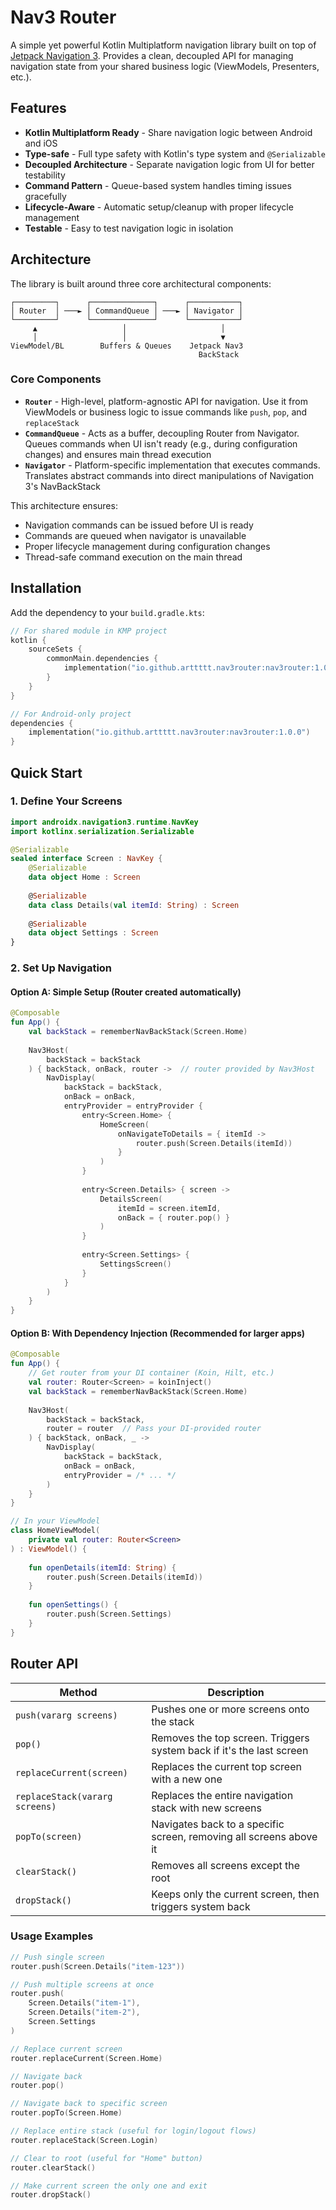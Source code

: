 # Nav3 Router

A simple yet powerful Kotlin Multiplatform navigation library built on top of [Jetpack Navigation 3](https://developer.android.com/jetpack/androidx/releases/navigation3). Provides a clean, decoupled API for managing navigation state from your shared business logic (ViewModels, Presenters, etc.).

## Features

- **Kotlin Multiplatform Ready** - Share navigation logic between Android and iOS
- **Type-safe** - Full type safety with Kotlin's type system and `@Serializable`
- **Decoupled Architecture** - Separate navigation logic from UI for better testability
- **Command Pattern** - Queue-based system handles timing issues gracefully
- **Lifecycle-Aware** - Automatic setup/cleanup with proper lifecycle management
- **Testable** - Easy to test navigation logic in isolation

## Architecture

The library is built around three core architectural components:

```
┌─────────┐      ┌──────────────┐      ┌───────────┐
│ Router  │ ───► │ CommandQueue │ ───► │ Navigator │
└─────────┘      └──────────────┘      └───────────┘
     ▲                   │                     │
     │                   │                     ▼
ViewModel/BL        Buffers & Queues    Jetpack Nav3
                                          BackStack
```

### Core Components

- **`Router`** - High-level, platform-agnostic API for navigation. Use it from ViewModels or business logic to issue commands like `push`, `pop`, and `replaceStack`
- **`CommandQueue`** - Acts as a buffer, decoupling Router from Navigator. Queues commands when UI isn't ready (e.g., during configuration changes) and ensures main thread execution
- **`Navigator`** - Platform-specific implementation that executes commands. Translates abstract commands into direct manipulations of Navigation 3's NavBackStack

This architecture ensures:
- Navigation commands can be issued before UI is ready
- Commands are queued when navigator is unavailable
- Proper lifecycle management during configuration changes
- Thread-safe command execution on the main thread

## Installation

Add the dependency to your `build.gradle.kts`:

```kotlin
// For shared module in KMP project
kotlin {
    sourceSets {
        commonMain.dependencies {
            implementation("io.github.arttttt.nav3router:nav3router:1.0.0") // Check latest version
        }
    }
}

// For Android-only project
dependencies {
    implementation("io.github.arttttt.nav3router:nav3router:1.0.0")
}
```

## Quick Start

### 1. Define Your Screens

```kotlin
import androidx.navigation3.runtime.NavKey
import kotlinx.serialization.Serializable

@Serializable
sealed interface Screen : NavKey {
    @Serializable
    data object Home : Screen
    
    @Serializable
    data class Details(val itemId: String) : Screen
    
    @Serializable
    data object Settings : Screen
}
```

### 2. Set Up Navigation

#### Option A: Simple Setup (Router created automatically)

```kotlin
@Composable
fun App() {
    val backStack = rememberNavBackStack(Screen.Home)
    
    Nav3Host(
        backStack = backStack
    ) { backStack, onBack, router ->  // router provided by Nav3Host
        NavDisplay(
            backStack = backStack,
            onBack = onBack,
            entryProvider = entryProvider {
                entry<Screen.Home> {
                    HomeScreen(
                        onNavigateToDetails = { itemId ->
                            router.push(Screen.Details(itemId))
                        }
                    )
                }
                
                entry<Screen.Details> { screen ->
                    DetailsScreen(
                        itemId = screen.itemId,
                        onBack = { router.pop() }
                    )
                }
                
                entry<Screen.Settings> {
                    SettingsScreen()
                }
            }
        )
    }
}
```

#### Option B: With Dependency Injection (Recommended for larger apps)

```kotlin
@Composable
fun App() {
    // Get router from your DI container (Koin, Hilt, etc.)
    val router: Router<Screen> = koinInject()
    val backStack = rememberNavBackStack(Screen.Home)
    
    Nav3Host(
        backStack = backStack,
        router = router  // Pass your DI-provided router
    ) { backStack, onBack, _ ->
        NavDisplay(
            backStack = backStack,
            onBack = onBack,
            entryProvider = /* ... */
        )
    }
}

// In your ViewModel
class HomeViewModel(
    private val router: Router<Screen>
) : ViewModel() {
    
    fun openDetails(itemId: String) {
        router.push(Screen.Details(itemId))
    }
    
    fun openSettings() {
        router.push(Screen.Settings)
    }
}
```

## Router API

| Method | Description |
|--------|-------------|
| `push(vararg screens)` | Pushes one or more screens onto the stack |
| `pop()` | Removes the top screen. Triggers system back if it's the last screen |
| `replaceCurrent(screen)` | Replaces the current top screen with a new one |
| `replaceStack(vararg screens)` | Replaces the entire navigation stack with new screens |
| `popTo(screen)` | Navigates back to a specific screen, removing all screens above it |
| `clearStack()` | Removes all screens except the root |
| `dropStack()` | Keeps only the current screen, then triggers system back |

### Usage Examples

```kotlin
// Push single screen
router.push(Screen.Details("item-123"))

// Push multiple screens at once
router.push(
    Screen.Details("item-1"),
    Screen.Details("item-2"),
    Screen.Settings
)

// Replace current screen
router.replaceCurrent(Screen.Home)

// Navigate back
router.pop()

// Navigate back to specific screen
router.popTo(Screen.Home)

// Replace entire stack (useful for login/logout flows)
router.replaceStack(Screen.Login)

// Clear to root (useful for "Home" button)
router.clearStack()

// Make current screen the only one and exit
router.dropStack()
```